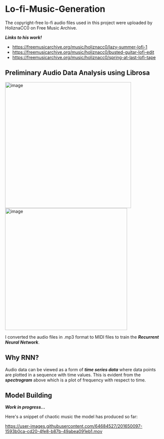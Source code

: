 # Lo-fi-Music-Generation

The copyright-free lo-fi audio files used in this project were uploaded by HoliznaCC0 on Free Music Archive.

*__Links to his work!__*

- https://freemusicarchive.org/music/holiznacc0/lazy-summer-lofi-1
- https://freemusicarchive.org/music/holiznacc0/busted-guitar-lofi-edit
- https://freemusicarchive.org/music/holiznacc0/spring-at-last-lofi-tape

## Preliminary Audio Data Analysis using Librosa

<img width="410" alt="image" src="https://user-images.githubusercontent.com/64684527/197673369-e7bfd88a-e86a-4132-a94d-d28d873d9267.png">

<img width="397" alt="image" src="https://user-images.githubusercontent.com/64684527/197673252-8b4c7825-c4ab-4516-8db9-9fdbd78395fe.png">

I converted the audio files in .mp3 format to MIDI files to train the *__Recurrent Neural Network__*. 

## Why RNN?

Audio data can be viewed as a form of *__time series data__* where data points are plotted in a sequence with time values. This is evident from the *__spectrogram__* above which is a plot of frequency with respect to time.

## Model Building

*__Work in progress...__*

Here's a snippet of chaotic music the model has produced so far:

https://user-images.githubusercontent.com/64684527/201650097-1593b0ca-cd20-4fe8-b87b-49abea091eb1.mov
